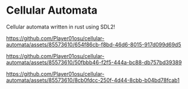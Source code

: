 
# Cellular Automata

Cellular automata written in rust using SDL2!


https://github.com/Player01osu/cellular-automata/assets/85573610/654f86cb-f8bd-46d6-8015-917d099d69d5



https://github.com/Player01osu/cellular-automata/assets/85573610/50fbbb46-f2f5-444a-bc88-db757bd39389



https://github.com/Player01osu/cellular-automata/assets/85573610/8cb0fdcc-250f-4d44-8cbb-b04bd78fcab1

